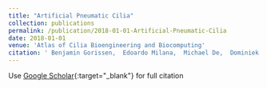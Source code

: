 ```yaml
---
title: "Artificial Pneumatic Cilia"
collection: publications
permalink: /publication/2018-01-01-Artificial-Pneumatic-Cilia
date: 2018-01-01
venue: 'Atlas of Cilia Bioengineering and Biocomputing'
citation: ' Benjamin Gorissen,  Edoardo Milana,  Michael De,  Dominiek Reynaerts, &quot;Artificial Pneumatic Cilia.&quot; Atlas of Cilia Bioengineering and Biocomputing, 2018.'
---
```

Use [Google Scholar](https://scholar.google.com/scholar?q=Artificial+Pneumatic+Cilia){:target="_blank"} for full citation